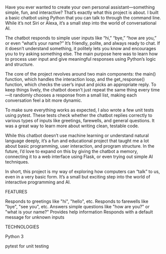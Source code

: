 Have you ever wanted to create your own personal assistant—something simple, fun, and interactive? That’s exactly what this project is about. I built a basic chatbot using Python that you can talk to through the command line. While it’s not Siri or Alexa, it’s a small step into the world of conversational AI.

The chatbot responds to simple user inputs like “hi,” “bye,” “how are you,” or even “what’s your name?” It’s friendly, polite, and always ready to chat. If it doesn’t understand something, it politely lets you know and encourages you to try asking something else. The main purpose here was to learn how to process user input and give meaningful responses using Python’s logic and structure.

The core of the project revolves around two main components: the main() function, which handles the interaction loop, and the get_response() function, which checks the user’s input and picks an appropriate reply. To keep things lively, the chatbot doesn’t just repeat the same thing every time—it randomly chooses a response from a small list, making each conversation feel a bit more dynamic.

To make sure everything works as expected, I also wrote a few unit tests using pytest. These tests check whether the chatbot replies correctly to various types of inputs like greetings, farewells, and general questions. It was a great way to learn more about writing clean, testable code.

While this chatbot doesn’t use machine learning or understand natural language deeply, it’s a fun and educational project that taught me a lot about basic programming, user interaction, and program structure. In the future, I’d love to expand on this by giving the chatbot a memory, connecting it to a web interface using Flask, or even trying out simple AI techniques.

In short, this project is my way of exploring how computers can “talk” to us, even in a very basic form. It’s a small but exciting step into the world of interactive programming and AI.

FEATURES

Responds to greetings like "hi", "hello", etc.
Responds to farewells like "bye", "see you", etc.
Answers simple questions like "how are you?" or "what is your name?"
Provides help information
Responds with a default message for unknown inputs

TECHNOLOGIES

Python 3

pytest for unit testing
